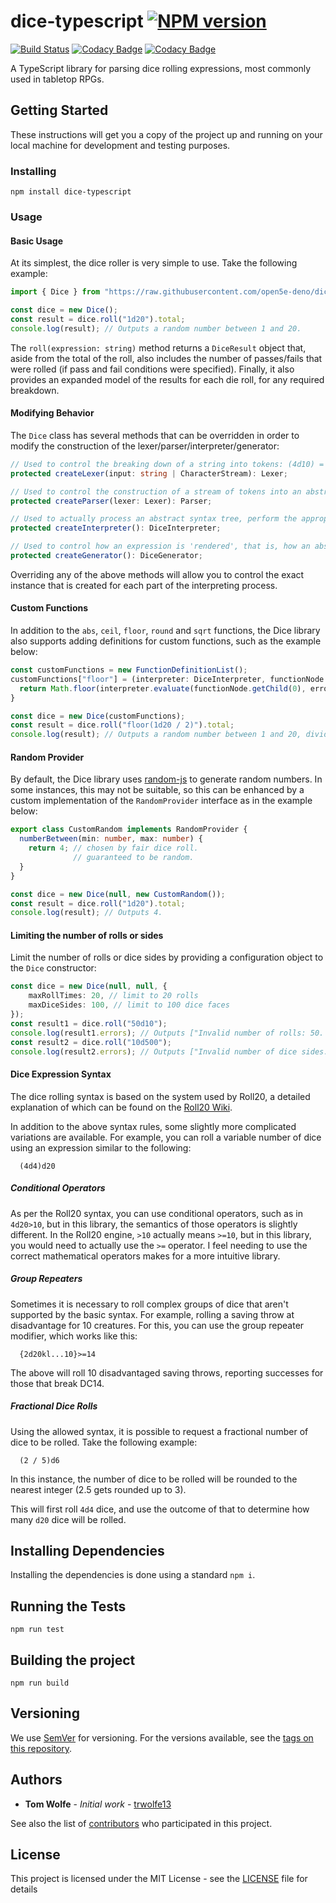 # dice-typescript [![NPM version](https://badge.fury.io/js/dice-typescript.svg)](http://badge.fury.io/js/dice-typescript)

[![Build Status](https://travis-ci.org/trwolfe13/dice-typescript.svg?branch=master)](https://travis-ci.org/trwolfe13/dice-typescript) [![Codacy Badge](https://api.codacy.com/project/badge/Grade/31dad84d91994a0b9dfafb2505db9bc1)](https://www.codacy.com/app/trwolfe13/dice-typescript?utm_source=github.com&amp;utm_medium=referral&amp;utm_content=trwolfe13/dice-typescript&amp;utm_campaign=Badge_Grade) [![Codacy Badge](https://api.codacy.com/project/badge/Coverage/31dad84d91994a0b9dfafb2505db9bc1)](https://www.codacy.com/app/trwolfe13/dice-typescript?utm_source=github.com&utm_medium=referral&utm_content=trwolfe13/dice-typescript&utm_campaign=Badge_Coverage)

A TypeScript library for parsing dice rolling expressions, most commonly used in tabletop RPGs.

## Getting Started

These instructions will get you a copy of the project up and running on your local machine for development and testing purposes.

### Installing

```batchfile
npm install dice-typescript
```

### Usage

#### Basic Usage

At its simplest, the dice roller is very simple to use. Take the following example:

```typescript
import { Dice } from "https://raw.githubusercontent.com/open5e-deno/dice-typescript/master/src/mod.ts";

const dice = new Dice();
const result = dice.roll("1d20").total;
console.log(result); // Outputs a random number between 1 and 20.
```

The ```roll(expression: string)``` method  returns a ```DiceResult``` object that, aside from the total of the roll, also includes the number of passes/fails that were rolled (if pass and fail conditions were specified). Finally, it also provides an expanded model of the results for each die roll, for any required breakdown.

#### Modifying Behavior

The ```Dice``` class has several methods that can be overridden in order to modify the construction of the lexer/parser/interpreter/generator:

```typescript
// Used to control the breaking down of a string into tokens: (4d10) = LPAREN, NUMBER, DICE, NUMBER, RPAREN, etc.
protected createLexer(input: string | CharacterStream): Lexer;

// Used to control the construction of a stream of tokens into an abstract syntax tree.
protected createParser(lexer: Lexer): Parser;

// Used to actually process an abstract syntax tree, perform the appropriate dice rolls and figure out successes/failures.
protected createInterpreter(): DiceInterpreter;

// Used to control how an expression is 'rendered', that is, how an abstract syntax tree is converted back into a string.
protected createGenerator(): DiceGenerator;
```

Overriding any of the above methods will allow you to control the exact instance that is created for each part of the interpreting process.

#### Custom Functions

In addition to the ```abs```, ```ceil```, ```floor```, ```round``` and ```sqrt``` functions, the Dice library also supports adding definitions for custom functions, such as the example below:

```typescript
const customFunctions = new FunctionDefinitionList();
customFunctions["floor"] = (interpreter: DiceInterpreter, functionNode: ExpressionNode, errors: ErrorMessage[]): number => {
  return Math.floor(interpreter.evaluate(functionNode.getChild(0), errors));
}

const dice = new Dice(customFunctions);
const result = dice.roll("floor(1d20 / 2)").total;
console.log(result); // Outputs a random number between 1 and 20, divided by 2, then rounded down.
```

#### Random Provider

By default, the Dice library uses [random-js](https://www.npmjs.com/package/random-js) to generate random numbers. In some instances, this may not be suitable, so this can be enhanced by a custom implementation of the ```RandomProvider``` interface as in the example below:

```typescript
export class CustomRandom implements RandomProvider {
  numberBetween(min: number, max: number) {
    return 4; // chosen by fair dice roll.
              // guaranteed to be random.
  }
}

const dice = new Dice(null, new CustomRandom());
const result = dice.roll("1d20").total;
console.log(result); // Outputs 4.
```

#### Limiting the number of rolls or sides

Limit the number of rolls or dice sides by providing a configuration object to the `Dice` constructor:

```typescript
const dice = new Dice(null, null, {
    maxRollTimes: 20, // limit to 20 rolls 
    maxDiceSides: 100, // limit to 100 dice faces
});
const result1 = dice.roll("50d10");
console.log(result1.errors); // Outputs ["Invalid number of rolls: 50. Maximum allowed: 20."]
const result2 = dice.roll("10d500");
console.log(result2.errors); // Outputs ["Invalid number of dice sides: 500. Maximum allowed: 500."]
```

#### Dice Expression Syntax

The dice rolling syntax is based on the system used by Roll20, a detailed explanation of which can be found on the [Roll20 Wiki](https://wiki.roll20.net/Dice_Reference#Roll20_Dice_Specification).

In addition to the above syntax rules, some slightly more complicated variations are available. For example, you can roll a variable number of dice using an expression similar to the following:

```dice
  (4d4)d20
```

##### Conditional Operators

As per the Roll20 syntax, you can use conditional operators, such as in ```4d20>10```, but in this library, the semantics of those operators is slightly different. In the Roll20 engine, ```>10``` actually means ```>=10```, but in this library, you would need to actually use the ```>=``` operator. I feel needing to use the correct mathematical operators makes for a more intuitive library.

##### Group Repeaters

Sometimes it is necessary to roll complex groups of dice that aren't supported by the basic syntax. For example, rolling a saving throw at disadvantage for 10 creatures. For this, you can use the group repeater modifier, which works like this:

```dice
  {2d20kl...10}>=14
```

The above will roll 10 disadvantaged saving throws, reporting successes for those that break DC14.

##### Fractional Dice Rolls

Using the allowed syntax, it is possible to request a fractional number of dice to be rolled. Take the following example:

```dice
  (2 / 5)d6
```

In this instance, the number of dice to be rolled will be rounded to the nearest integer (2.5 gets rounded up to 3).

This will first roll ```4d4``` dice, and use the outcome of that to determine how many ```d20``` dice will be rolled.

## Installing Dependencies

Installing the dependencies is done using a standard ```npm i```.

## Running the Tests

```dice
npm run test
```

## Building the project

```dice
npm run build
```

## Versioning

We use [SemVer](http://semver.org/) for versioning. For the versions available, see the [tags on this repository](https://github.com/trwolfe13/dice-typescript/tags).

## Authors

* **Tom Wolfe** - *Initial work* - [trwolfe13](https://github.com/trwolfe13)

See also the list of [contributors](https://github.com/trwolfe13/dice-typescript/contributors) who participated in this project.

## License

This project is licensed under the MIT License - see the [LICENSE](LICENSE) file for details
